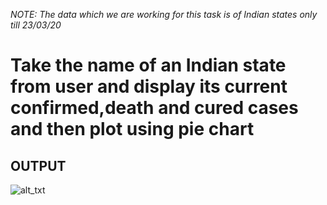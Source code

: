 *NOTE: The data which we are working for this task is of Indian states only till  23/03/20*

# Take the name of an Indian state from user and display its current confirmed,death and cured cases and then plot using pie chart

## OUTPUT

![alt_txt](https://github.com/sumyak/COVID-19/blob/master/task%207/Screenshot%20(304).png?raw=true)


